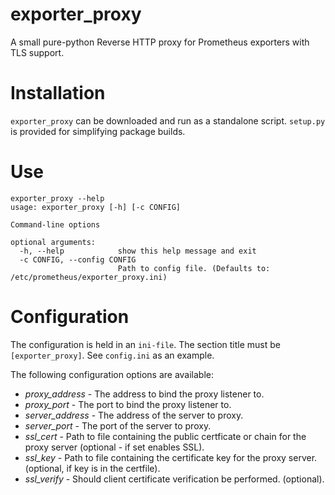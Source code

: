 # exporter_proxy

A small pure-python Reverse HTTP proxy for Prometheus exporters with TLS support.

# Installation

`exporter_proxy` can be downloaded and run as a standalone script. `setup.py` is provided for simplifying package builds.

# Use

```
exporter_proxy --help
usage: exporter_proxy [-h] [-c CONFIG]

Command-line options

optional arguments:
  -h, --help            show this help message and exit
  -c CONFIG, --config CONFIG
                        Path to config file. (Defaults to: /etc/prometheus/exporter_proxy.ini)
```

# Configuration

The configuration is held in an `ini-file`. The section title must be `[exporter_proxy]`. See `config.ini` as an example.

The following configuration options are available:

* _proxy_address_ - The address to bind the proxy listener to.
* _proxy_port_ - The port to bind the proxy listener to.
* _server_address_ - The address of the server to proxy.
* _server_port_ - The port of the server to proxy.
* _ssl_cert_ - Path to file containing the public certficate or chain for the proxy server (optional - if set enables SSL).
* _ssl_key_ - Path to file containing the certificate key for the proxy server. (optional, if key is in the certfile).
* _ssl_verify_ - Should client certificate verification be performed. (optional).

